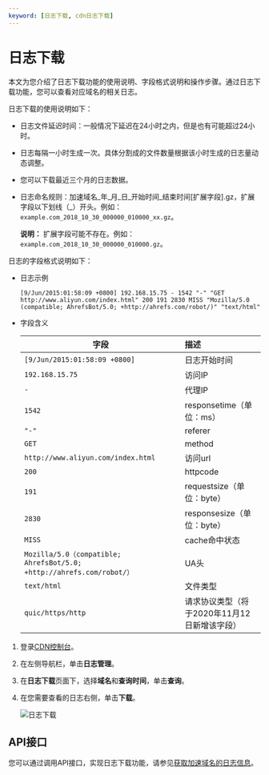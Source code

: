```yaml
---
keyword: [日志下载, cdn日志下载]
---
```


# 日志下载

本文为您介绍了日志下载功能的使用说明、字段格式说明和操作步骤。通过日志下载功能，您可以查看对应域名的相关日志。

日志下载的使用说明如下：

-   日志文件延迟时间：一般情况下延迟在24小时之内，但是也有可能超过24小时。
-   日志每隔一小时生成一次。具体分割成的文件数量根据该小时生成的日志量动态调整。
-   您可以下载最近三个月的日志数据。
-   日志命名规则：加速域名\_年\_月\_日\_开始时间\_结束时间\[扩展字段\].gz，扩展字段以下划线（\_）开头。例如：`example.com_2018_10_30_000000_010000_xx.gz`。

    **说明：** 扩展字段可能不存在。例如：`example.com_2018_10_30_000000_010000.gz`。


日志的字段格式说明如下：

-   日志示例

    ```
    [9/Jun/2015:01:58:09 +0800] 192.168.15.75 - 1542 "-" "GET http://www.aliyun.com/index.html" 200 191 2830 MISS "Mozilla/5.0 (compatible; AhrefsBot/5.0; +http://ahrefs.com/robot/)" "text/html"
    ```

-   字段含义

    |字段|描述|
    |--|:-|
    |`[9/Jun/2015:01:58:09 +0800]`|日志开始时间|
    |`192.168.15.75`|访问IP|
    |`-`|代理IP|
    |`1542`|responsetime（单位：ms）|
    |`"-"`|referer|
    |`GET`|method|
    |`http://www.aliyun.com/index.html`|访问url|
    |`200`|httpcode|
    |`191`|requestsize（单位：byte）|
    |`2830`|responsesize（单位：byte）|
    |`MISS`|cache命中状态|
    |`Mozilla/5.0（compatible; AhrefsBot/5.0; +http://ahrefs.com/robot/）`|UA头|
    |`text/html`|文件类型|
    |`quic/https/http`|请求协议类型（将于2020年11月12日新增该字段）|


1.  登录[CDN控制台](https://cdn.console.aliyun.com)。

2.  在左侧导航栏，单击**日志管理**。

3.  在**日志下载**页面下，选择**域名**和**查询时间**，单击**查询**。

4.  在您需要查看的日志右侧，单击**下载**。

    ![日志下载](https://static-aliyun-doc.oss-cn-hangzhou.aliyuncs.com/assets/img/zh-CN/3976148951/p21219.png)


## API接口

您可以通过调用API接口，实现日志下载功能，请参见[获取加速域名的日志信息](/intl.zh-CN/新版API参考/日志信息类接口/获取加速域名的日志信息.md)。

